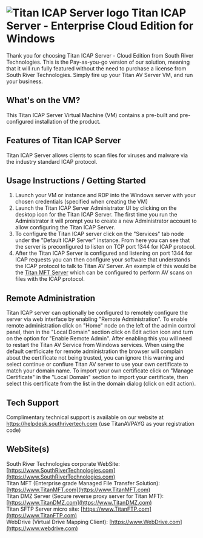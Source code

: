 # <img src="https://srtcdnstorage.blob.core.windows.net/software/nextgen/slserver/titansyslog48.png" alt="Titan ICAP Server logo"> Titan ICAP Server - Enterprise Cloud Edition for Windows </img>

Thank you for choosing Titan ICAP Server - Cloud Edition from South River Technologies. This is the Pay-as-you-go version of our solution, meaning that it will run fully featured without the need to purchase a license from South River Technologies. Simply fire up your Titan AV Server VM, and run your business.

## What's on the VM?

This Titan ICAP Server Virtual Machine (VM) contains a pre-built and pre-configured installation of the product.

## Features of Titan ICAP Server

Titan ICAP Server allows clients to scan files for viruses and malware via the industry standard ICAP protocol.

## Usage Instructions / Getting Started 

1. Launch your VM or instance and RDP into the Windows server with your chosen credentials (specified when creating the VM)
2. Launch the Titan ICAP Server Administrator UI by clicking on the desktop icon for the Titan ICAP Server. The first time you run the Administrator it will prompt you to create a new Administrator account to allow configuring the Titan ICAP Server.
3. To configure the Titan ICAP server click on the "Services" tab node under the "Default ICAP Server" instance. From here you can see that the server is preconfigured to listen on TCP port 1344 for ICAP protocol.
4. After the Titan ICAP Server is configured and listening on port 1344 for ICAP requests you can then configure your software that understands the ICAP protocol to talk to Titan AV Server. An example of this would be the [Titan MFT Server](https://southrivertech.com/cloud-titan-managed-file-transfer) which can be configured to perform AV scans on files with the ICAP protocol.

## Remote Administration

Titan ICAP server can optionally be configured to remotely configure the server via web interface by enabling "Remote Administration". To enable remote administration click on "Home" node on the left of the admin control panel, then in the "Local Domain" section click on Edit action icon and turn on the option for "Enable Remote Admin". After enabling this you will need to restart the Titan AV Service from Windows services. When using the default certficicate for remote administration the browser will complain about the certificate not being trusted, you can ignore this warning and select continue or confiure Titan AV server to use your own certificate to match your domain name. To import your own certificate click on "Manage Certificate" in the "Local Domain" section to import your certificate, then select this certificate from the list in the domain dialog (click on edit action).

## Tech Support

Complimentary technical support is available on our website at https://helpdesk.southrivertech.com (use TitanAVPAYG as your registration code)

## WebSite(s)

South River Technologies corporate WebSite:  [https://www.SouthRiverTechnologies.com](https://www.SouthRiverTechnologies.com)<br/>
Titan MFT (Enterprise grade Managed File Transfer Solution): [https://www.TitanMFT.com](https://www.TitanMFT.com)<br/>
Titan DMZ Server (Secure reverse proxy server for Titan MFT): [https://www.TitanDMZ.com](https://www.TitanDMZ.com)<br/>
Titan SFTP Server micro site: [https://www.TitanFTP.com](https://www.TitanFTP.com)<br/>
WebDrive (Virtual Drive Mapping Client): [https://www.WebDrive.com](https://www.webdrive.com)<br/>
